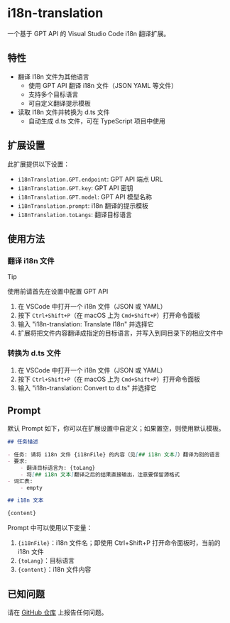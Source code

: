 # i18n-translation

一个基于 GPT API 的 Visual Studio Code i18n 翻译扩展。

## 特性

- 翻译 I18n 文件为其他语言
  - 使用 GPT API 翻译 i18n 文件（JSON YAML 等文件）
  - 支持多个目标语言
  - 可自定义翻译提示模板
- 读取 I18n 文件并转换为 d.ts 文件
  - 自动生成 d.ts 文件，可在 TypeScript 项目中使用

## 扩展设置

此扩展提供以下设置：

* `i18nTranslation.GPT.endpoint`: GPT API 端点 URL
* `i18nTranslation.GPT.key`: GPT API 密钥
* `i18nTranslation.GPT.model`: GPT API 模型名称
* `i18nTranslation.prompt`: i18n 翻译的提示模板
* `i18nTranslation.toLangs`: 翻译目标语言

## 使用方法


### 翻译 i18n 文件

> [!TIP]
> 使用前请首先在设置中配置 GPT API

1. 在 VSCode 中打开一个 i18n 文件（JSON 或 YAML）
2. 按下 `Ctrl+Shift+P`（在 macOS 上为 `Cmd+Shift+P`）打开命令面板
3. 输入 "i18n-translation: Translate I18n" 并选择它
4. 扩展将把文件内容翻译成指定的目标语言，并写入到同目录下的相应文件中

### 转换为 d.ts 文件

1. 在 VSCode 中打开一个 i18n 文件（JSON 或 YAML）
2. 按下 `Ctrl+Shift+P`（在 macOS 上为 `Cmd+Shift+P`）打开命令面板
3. 输入 "i18n-translation: Convert to d.ts" 并选择它

## Prompt

默认 Prompt 如下，你可以在扩展设置中自定义；如果置空，则使用默认模板。

```md
## 任务描述

- 任务: 请将 i18n 文件 {i18nFile} 的内容（见[## i18n 文本]）翻译为别的语言
- 要求: 
    - 翻译目标语言为: {toLang}
    - 将[## i18n 文本]翻译之后的结果直接输出，注意要保留源格式
- 词汇表:
    - empty

## i18n 文本

{content}
```

Prompt 中可以使用以下变量：

1. `{i18nFile}`：i18n 文件名；即使用 Ctrl+Shift+P 打开命令面板时，当前的 i18n 文件
2. `{toLang}`：目标语言
3. `{content}`：i18n 文件内容

## 已知问题

请在 [GitHub 仓库](https://github.com/yourusername/i18n-translation/issues) 上报告任何问题。
